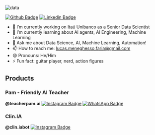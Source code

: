 ![data](https://i.imgur.com/6yK3r9e.jpeg)

[![Github Badge](https://img.shields.io/badge/-Github-000?style=flat-square&logo=Github&logoColor=white&link=https://github.com/lucasmfaria)](https://github.com/lucasmfaria)
[![Linkedin Badge](https://img.shields.io/badge/-LinkedIn-blue?style=flat-square&logo=Linkedin&logoColor=white&link=https://www.linkedin.com/in/lucas-meneghesso-faria)](https://www.linkedin.com/in/lucas-meneghesso-faria)


- 🔭 I’m currently working on Itaú Unibanco as a Senior Data Scientist
- 🌱 I’m currently learning about AI agents, AI Engineering, Machine Learning
- 💬 Ask me about Data Science, AI, Machine Learning, Automation! 
- 📫 How to reach me: lucas.meneghesso.faria@gmail.com
- 😄 Pronouns: He/Him
- ⚡ Fun fact: guitar player, nerd, action figures


## Products
### Pam - Friendly AI Teacher
**@teacherpam.ai** [![Instagram Badge](https://img.shields.io/badge/Instagram-E4405F?style=flat-square&logo=instagram&logoColor=white&link=https://instagram.com/teacherpam.ai)](https://instagram.com/teacherpam.ai)
[![WhatsApp Badge](https://img.shields.io/badge/WhatsApp-25D366?style=flat-square&logo=WhatsApp&logoColor=white&link=https://wa.me/5511915604058?text=Hi)](https://wa.me/5511915604058?text=Hi)


### Clin.IA
**@clin.iabot** [![Instagram Badge](https://img.shields.io/badge/Instagram-E4405F?style=flat-square&logo=instagram&logoColor=white&link=https://instagram.com/clinia.bot)](https://instagram.com/clinia.bot)
